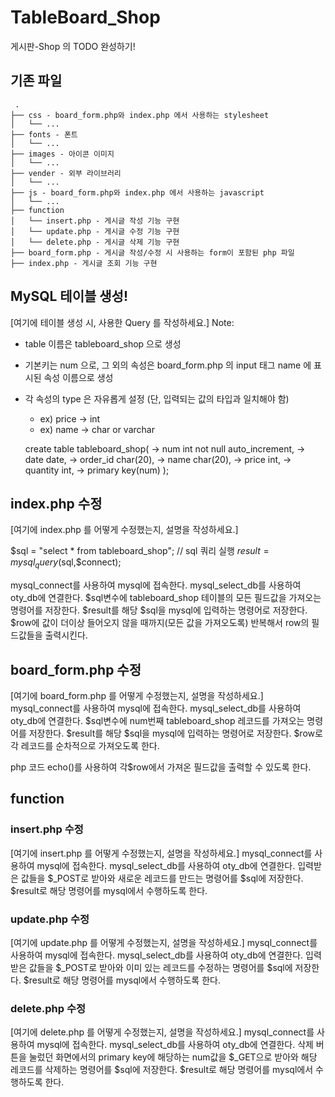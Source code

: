 # TableBoard_Shop
게시판-Shop 의 TODO 완성하기!

## 기존 파일
```
 .
├── css - board_form.php와 index.php 에서 사용하는 stylesheet
│   └── ...
├── fonts - 폰트
│   └── ...
├── images - 아이콘 이미지
│   └── ...
├── vender - 외부 라이브러리
│   └── ...
├── js - board_form.php와 index.php 에서 사용하는 javascript
│   └── ...
├── function
│   └── insert.php - 게시글 작성 기능 구현
│   └── update.php - 게시글 수정 기능 구현
│   └── delete.php - 게시글 삭제 기능 구현
├── board_form.php - 게시글 작성/수정 시 사용하는 form이 포함된 php 파일
├── index.php - 게시글 조회 기능 구현
```

## MySQL 테이블 생성!

[여기에 테이블 생성 시, 사용한 Query 를 작성하세요.]
Note: 
- table 이름은 tableboard_shop 으로 생성
- 기본키는 num 으로, 그 외의 속성은 board_form.php 의 input 태그 name 에 표시된 속성 이름으로 생성
- 각 속성의 type 은 자유롭게 설정 (단, 입력되는 값의 타입과 일치해야 함)
    - ex) price -> int
    - ex) name -> char or varchar
    
    create table tableboard_shop(
                  -> num int not null auto_increment,
                  -> date date,
                  -> order_id char(20),
                  -> name char(20),
                  -> price int,
                  -> quantity int,
                  -> primary key(num)
                  );
    
## index.php 수정
[여기에 index.php 를 어떻게 수정했는지, 설명을 작성하세요.]

$sql = "select * from tableboard_shop";
// sql 쿼리 실행
$result = mysql_query($sql,$connect);

mysql_connect를 사용하여 mysql에 접속한다.
mysql_select_db를 사용하여 oty_db에 연결한다.
$sql변수에 tableboard_shop 테이블의 모든 필드값을 가져오는 명령어를 저장한다.
$result를 해당 $sql을 mysql에 입력하는 명령어로 저장한다.
$row에 값이 더이상 들어오지 않을 때까지(모든 값을 가져오도록) 반복해서 row의 필드값들을 출력시킨다.

## board_form.php 수정
[여기에 board_form.php 를 어떻게 수정했는지, 설명을 작성하세요.]
mysql_connect를 사용하여 mysql에 접속한다.
mysql_select_db를 사용하여 oty_db에 연결한다.
$sql변수에 num번째 tableboard_shop 레코드를 가져오는 명령어를 저장한다.
$result를 해당 $sql을 mysql에 입력하는 명령어로 저장한다.
$row로 각 레코드를 순차적으로 가져오도록 한다.

php 코드 echo()를 사용하여 각$row에서 가져온 필드값을 출력할 수 있도록 한다. 

## function
### insert.php 수정
[여기에 insert.php 를 어떻게 수정했는지, 설명을 작성하세요.]
mysql_connect를 사용하여 mysql에 접속한다.
mysql_select_db를 사용하여 oty_db에 연결한다.
입력받은 값들을 $_POST로 받아와 새로운 레코드를 만드는 명령어를 $sql에 저장한다.
$result로 해당 명령어를 mysql에서 수행하도록 한다.

### update.php 수정
[여기에 update.php 를 어떻게 수정했는지, 설명을 작성하세요.]
mysql_connect를 사용하여 mysql에 접속한다.
mysql_select_db를 사용하여 oty_db에 연결한다.
입력받은 값들을 $_POST로 받아와 이미 있는 레코드를 수정하는 명령어를 $sql에 저장한다.
$result로 해당 명령어를 mysql에서 수행하도록 한다.

### delete.php 수정
[여기에 delete.php 를 어떻게 수정했는지, 설명을 작성하세요.]
mysql_connect를 사용하여 mysql에 접속한다.
mysql_select_db를 사용하여 oty_db에 연결한다.
삭제 버튼을 눌렀던 화면에서의 primary key에 해당하는 num값을 $_GET으로 받아와 해당 레코드를 삭제하는 명령어를 $sql에 저장한다.
$result로 해당 명령어를 mysql에서 수행하도록 한다.